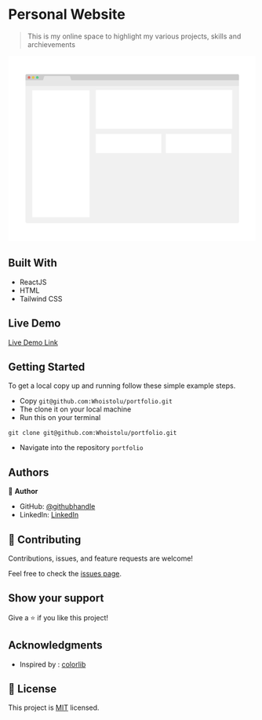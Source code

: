 # Personal Website

> This is my online space to highlight my various projects, skills and archievements

![screenshot](./app_screenshot.png)

## Built With

- ReactJS
- HTML
- Tailwind CSS

## Live Demo

[Live Demo Link](https://livedemo.com)


## Getting Started

To get a local copy up and running follow these simple example steps.

- Copy `git@github.com:Whoistolu/portfolio.git`
- The clone it on your local machine
- Run this on your terminal
```
git clone git@github.com:Whoistolu/portfolio.git
```
- Navigate into the repository `portfolio`



## Authors

👤 **Author**

- GitHub: [@githubhandle](https://github.com/Whoistolu)
- LinkedIn: [LinkedIn](https://www.linkedin.com/in/toluwase-ajise/)


## 🤝 Contributing

Contributions, issues, and feature requests are welcome!

Feel free to check the [issues page](https://github.com/Whoistolu/portfolio/issues).

## Show your support

Give a ⭐️ if you like this project!

## Acknowledgments

- Inspired by : [colorlib](https://colorlib.com/)


## 📝 License

This project is [MIT](./MIT.md) licensed.
